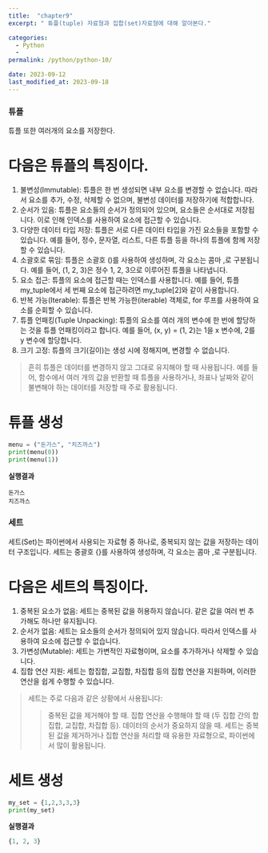 ```yaml
---
title:  "chapter9"
excerpt: " 튜플(tuple) 자료형과 집합(set)자료형에 대해 알아본다."

categories:
  - Python
  - 
permalink: /python/python-10/

date: 2023-09-12
last_modified_at: 2023-09-18
---
```


### 튜플
튜플 또한 여러개의 요소를 저장한다.

# 다음은 튜플의 특징이다.
1. 불변성(Immutable): 튜플은 한 번 생성되면 내부 요소를 변경할 수 없습니다. 따라서 요소를 추가, 수정, 삭제할 수 없으며, 불변성 데이터를 저장하기에 적합합니다.
2. 순서가 있음: 튜플은 요소들의 순서가 정의되어 있으며, 요소들은 순서대로 저장됩니다. 이로 인해 인덱스를 사용하여 요소에 접근할 수 있습니다.
3. 다양한 데이터 타입 저장: 튜플은 서로 다른 데이터 타입을 가진 요소들을 포함할 수 있습니다. 예를 들어, 정수, 문자열, 리스트, 다른 튜플 등을 하나의 튜플에 함께 저장할 수 있습니다.
4. 소괄호로 묶임: 튜플은 소괄호 ()를 사용하여 생성하며, 각 요소는 콤마 ,로 구분됩니다. 예를 들어, (1, 2, 3)은 정수 1, 2, 3으로 이루어진 튜플을 나타냅니다.
5. 요소 접근: 튜플의 요소에 접근할 때는 인덱스를 사용합니다. 예를 들어, 튜플 my_tuple에서 세 번째 요소에 접근하려면 my_tuple[2]와 같이 사용합니다.
6. 반복 가능(Iterable): 튜플은 반복 가능한(iterable) 객체로, for 루프를 사용하여 요소를 순회할 수 있습니다.
7. 튜플 언패킹(Tuple Unpacking): 튜플의 요소를 여러 개의 변수에 한 번에 할당하는 것을 튜플 언패킹이라고 합니다. 예를 들어, (x, y) = (1, 2)는 1을 x 변수에, 2를 y 변수에 할당합니다.
8. 크기 고정: 튜플의 크기(길이)는 생성 시에 정해지며, 변경할 수 없습니다.
> 흔히 튜플은 데이터를 변경하지 않고 그대로 유지해야 할 때 사용됩니다. 예를 들어, 함수에서 여러 개의 값을 반환할 때 튜플을 사용하거나, 좌표나 날짜와 같이 불변해야 하는 데이터를 저장할 때 주로 활용됩니다.

# 튜플 생성
```python
menu = ("돈가스", "치즈까스")
print(menu(0))
print(menu(1))
```

**실행결과**
```
돈가스
치즈까스
```

### 세트
세트(Set)는 파이썬에서 사용되는 자료형 중 하나로, 중복되지 않는 값을 저장하는 데이터 구조입니다. 
세트는 중괄호 {}를 사용하여 생성하며, 각 요소는 콤마 ,로 구분됩니다.

# 다음은 세트의 특징이다.
1. 중복된 요소가 없음: 세트는 중복된 값을 허용하지 않습니다. 같은 값을 여러 번 추가해도 하나만 유지됩니다.
2. 순서가 없음: 세트는 요소들의 순서가 정의되어 있지 않습니다. 따라서 인덱스를 사용하여 요소에 접근할 수 없습니다.
3. 가변성(Mutable): 세트는 가변적인 자료형이며, 요소를 추가하거나 삭제할 수 있습니다.
4. 집합 연산 지원: 세트는 합집합, 교집합, 차집합 등의 집합 연산을 지원하며, 이러한 연산을 쉽게 수행할 수 있습니다.

>세트는 주로 다음과 같은 상황에서 사용됩니다:
>> 중복된 값을 제거해야 할 때.
>> 집합 연산을 수행해야 할 때 (두 집합 간의 합집합, 교집합, 차집합 등).
>> 데이터의 순서가 중요하지 않을 때.
>> 세트는 중복된 값을 제거하거나 집합 연산을 처리할 때 유용한 자료형으로, 파이썬에서 많이 활용됩니다.

# 세트 생성
```python
my_set = {1,2,3,3,3}
print(my_set)
```

**실행결과**
```python
{1, 2, 3}
```


